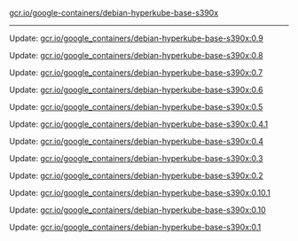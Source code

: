 [gcr.io/google-containers/debian-hyperkube-base-s390x](https://hub.docker.com/r/cruse/debian-hyperkube-base-s390x/tags/) 

----
Update: [gcr.io/google_containers/debian-hyperkube-base-s390x:0.9](https://hub.docker.com/r/cruse/debian-hyperkube-base-s390x/tags/)

Update: [gcr.io/google_containers/debian-hyperkube-base-s390x:0.8](https://hub.docker.com/r/cruse/debian-hyperkube-base-s390x/tags/)

Update: [gcr.io/google_containers/debian-hyperkube-base-s390x:0.7](https://hub.docker.com/r/cruse/debian-hyperkube-base-s390x/tags/)

Update: [gcr.io/google_containers/debian-hyperkube-base-s390x:0.6](https://hub.docker.com/r/cruse/debian-hyperkube-base-s390x/tags/)

Update: [gcr.io/google_containers/debian-hyperkube-base-s390x:0.5](https://hub.docker.com/r/cruse/debian-hyperkube-base-s390x/tags/)

Update: [gcr.io/google_containers/debian-hyperkube-base-s390x:0.4.1](https://hub.docker.com/r/cruse/debian-hyperkube-base-s390x/tags/)

Update: [gcr.io/google_containers/debian-hyperkube-base-s390x:0.4](https://hub.docker.com/r/cruse/debian-hyperkube-base-s390x/tags/)

Update: [gcr.io/google_containers/debian-hyperkube-base-s390x:0.3](https://hub.docker.com/r/cruse/debian-hyperkube-base-s390x/tags/)

Update: [gcr.io/google_containers/debian-hyperkube-base-s390x:0.2](https://hub.docker.com/r/cruse/debian-hyperkube-base-s390x/tags/)

Update: [gcr.io/google_containers/debian-hyperkube-base-s390x:0.10.1](https://hub.docker.com/r/cruse/debian-hyperkube-base-s390x/tags/)

Update: [gcr.io/google_containers/debian-hyperkube-base-s390x:0.10](https://hub.docker.com/r/cruse/debian-hyperkube-base-s390x/tags/)

Update: [gcr.io/google_containers/debian-hyperkube-base-s390x:0.1](https://hub.docker.com/r/cruse/debian-hyperkube-base-s390x/tags/)

